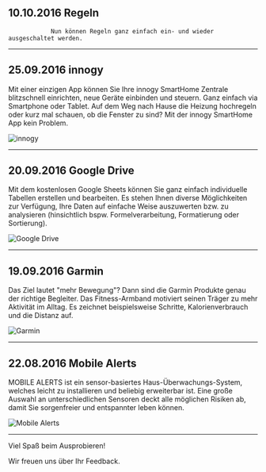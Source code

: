 ## 10.10.2016	Regeln  
				Nun können Regeln ganz einfach ein- und wieder ausgeschaltet werden.

------------------------------------------------------

## 25.09.2016	innogy  
Mit einer einzigen App können Sie Ihre innogy SmartHome Zentrale blitzschnell einrichten, neue Geräte einbinden und steuern. Ganz einfach via Smartphone oder Tablet. Auf dem Weg nach Hause die Heizung hochregeln oder kurz mal schauen, ob die Fenster zu sind? Mit der innogy SmartHome App kein Problem.

![innogy](https://static.waylay.io/banners/innogy-product.jpg)

------------------------------------------------------

## 20.09.2016	Google Drive  
Mit dem kostenlosen Google Sheets können Sie ganz einfach individuelle Tabellen erstellen und bearbeiten. Es stehen Ihnen diverse Möglichkeiten zur Verfügung, Ihre Daten auf einfache Weise auszuwerten bzw. zu analysieren (hinsichtlich bspw. Formelverarbeitung, Formatierung oder Sortierung).

![Google Drive](https://static.waylay.io/banners/google-drive-intro.png)

------------------------------------------------------

## 19.09.2016	Garmin  
Das Ziel lautet "mehr Bewegung"? Dann sind die Garmin Produkte genau der richtige Begleiter. Das Fitness-Armband motiviert seinen Träger zu mehr Aktivität im Alltag. Es zeichnet beispielsweise Schritte, Kalorienverbrauch und die Distanz auf.

![Garmin](https://static.waylay.io/banners/garmin-intro.png)

------------------------------------------------------

## 22.08.2016	Mobile Alerts  
MOBILE ALERTS ist ein sensor-basiertes Haus-Überwachungs-System, welches leicht zu installieren und beliebig erweiterbar ist. Eine große Auswahl an unterschiedlichen Sensoren deckt alle möglichen Risiken ab, damit Sie sorgenfreier und entspannter leben können.

![Mobile Alerts](https://static.waylay.io/providers/mobile-alerts/mobile_alerts.jpg)

------------------------------------------------------


Viel Spaß beim Ausprobieren!

Wir freuen uns über Ihr Feedback.
